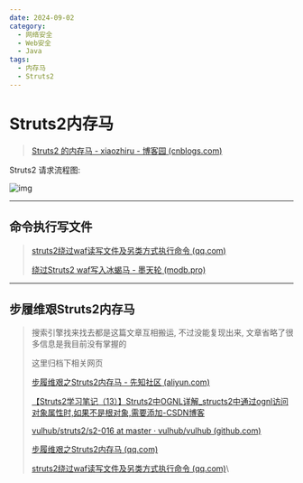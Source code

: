 ```yaml
---
date: 2024-09-02
category:
  - 网络安全
  - Web安全
  - Java
tags:
  - 内存马
  - Struts2
---
```


# Struts2内存马

> [Struts2 的内存马 - xiaozhiru - 博客园 (cnblogs.com)](https://www.cnblogs.com/xiaozhiru/p/16163057.html)

Struts2 请求流程图:

![img](http://cdn.ayusummer233.top/DailyNotes/202408281334484.png)

---

## 命令执行写文件

> [struts2绕过waf读写文件及另类方式执行命令 (qq.com)](https://mp.weixin.qq.com/s/outtxUANOa406ErGleWjtQ)
>
> [绕过Struts2 waf写入冰蝎马 - 墨天轮 (modb.pro)](https://www.modb.pro/db/633062)



---

## 步履维艰Struts2内存马

> 搜索引擎找来找去都是这篇文章互相搬运, 不过没能复现出来,  文章省略了很多信息是我目前没有掌握的
>
> 这里归档下相关网页
>
> [步履维艰之Struts2内存马 - 先知社区 (aliyun.com)](https://xz.aliyun.com/t/12237)
>
> [【Struts2学习笔记（13）】Struts2中OGNL详解_structs2中通过ognl访问对象属性时,如果不是根对象,需要添加-CSDN博客](https://blog.csdn.net/xlgen157387/article/details/39735703)
>
> [vulhub/struts2/s2-016 at master · vulhub/vulhub (github.com)](https://github.com/vulhub/vulhub/tree/master/struts2/s2-016)
>
> [步履维艰之Struts2内存马 (qq.com)](https://mp.weixin.qq.com/s/ATDYiN0FhagZfP7Cnba8DQ)
>
> [struts2绕过waf读写文件及另类方式执行命令 (qq.com)](https://mp.weixin.qq.com/s/outtxUANOa406ErGleWjtQ)\
>
> 
>
> 

